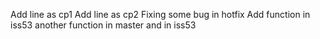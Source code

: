 Add line as cp1
Add line as cp2
Fixing some bug in hotfix
Add function in iss53
another function in master and in iss53
